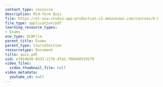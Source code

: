 ```yaml
---
content_type: resource
description: Mid-Term Quiz
file: https://ol-ocw-studio-app-production.s3.amazonaws.com/courses/6-827-multithreaded-parallelism-languages-and-compilers-fall-2002/ef81db5665312176dfa2f06d48529179_quiz.pdf
file_type: application/pdf
learning_resource_types:
- Exams
ocw_type: OCWFile
parent_title: Exams
parent_type: CourseSection
resourcetype: Document
title: quiz.pdf
uid: ef81db56-6531-2176-dfa2-f06d48529179
video_files:
  video_thumbnail_file: null
video_metadata:
  youtube_id: null
---
```

